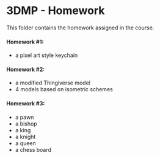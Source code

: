 # 3DMP - Homework
This folder contains the homework assigned in the course.
#### Homework #1:
* a pixel art style keychain

#### Homework #2:
* a modified Thingiverse model
* 4 models based on isometric schemes

#### Homework #3:
* a pawn
* a bishop
* a king
* a knight
* a queen
* a chess board